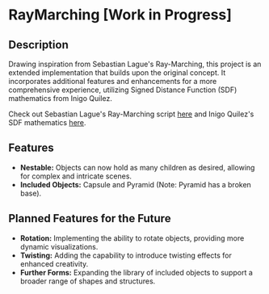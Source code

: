 # RayMarching [Work in Progress]

## Description
Drawing inspiration from Sebastian Lague's Ray-Marching, this project is an extended implementation that builds upon the original concept. It incorporates additional features and enhancements for a more comprehensive experience, utilizing Signed Distance Function (SDF) mathematics from Inigo Quilez.

Check out Sebastian Lague's Ray-Marching script [here](https://github.com/SebLague/Ray-Marching/blob/master/Assets/Scripts/SDF/Raymarching.compute) and Inigo Quilez's SDF mathematics [here](https://iquilezles.org/articles/distfunctions/).

## Features
- **Nestable:** Objects can now hold as many children as desired, allowing for complex and intricate scenes.
- **Included Objects:** Capsule and Pyramid (Note: Pyramid has a broken base).

## Planned Features for the Future
- **Rotation:** Implementing the ability to rotate objects, providing more dynamic visualizations.
- **Twisting:** Adding the capability to introduce twisting effects for enhanced creativity.
- **Further Forms:** Expanding the library of included objects to support a broader range of shapes and structures.
